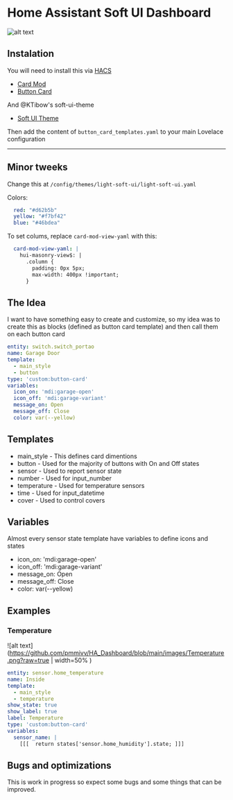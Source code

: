 # Home Assistant Soft UI Dashboard

![alt text](https://github.com/pmmivv/HA_Dashboard/blob/main/images/Dashboard.png?raw=true)

## Instalation
You will need to install this via [HACS](https://hacs.xyz/docs/installation/manual)
- [Card Mod](https://github.com/thomasloven/lovelace-card-mod)
- [Button Card](https://github.com/custom-cards/button-card)

And @KTibow's soft-ui-theme
- [Soft UI Theme](https://github.com/KTibow/lovelace-light-soft-ui-theme)

Then add the content of `button_card_templates.yaml` to your main Lovelace configuration

---
## Minor tweeks

Change this at `/config/themes/light-soft-ui/light-soft-ui.yaml`

Colors:
```yaml
  red: "#d62b5b"
  yellow: "#f7bf42"
  blue: "#46bdea"
```
To set colums, replace `card-mod-view-yaml` with this:
```yaml
  card-mod-view-yaml: |
    hui-masonry-view$: |
      .column {
        padding: 0px 5px;
        max-width: 400px !important;
      }
```

## The Idea
I want to have something easy to create and customize, so my idea was to create this as blocks (defined as button card template) and then call them on each button card

```yaml
entity: switch.switch_portao
name: Garage Door
template:
  - main_style
  - button
type: 'custom:button-card'
variables:
  icon_on: 'mdi:garage-open'
  icon_off: 'mdi:garage-variant'
  message_on: Open
  message_off: Close
  color: var(--yellow)
```

## Templates

  - main_style - This defines card dimentions
  - button - Used for the majority of buttons with On and Off states
  - sensor - Used to report sensor state
  - number - Used for input_number
  - temperature - Used for temperature sensors
  - time - Used for input_datetime
  - cover - Used to control covers

## Variables
Almost every sensor state template have variables to define icons and states

  - icon_on: 'mdi:garage-open'
  - icon_off: 'mdi:garage-variant'
  - message_on: Open
  - message_off: Close
  - color: var(--yellow)

## Examples
### Temperature
![alt text](https://github.com/pmmivv/HA_Dashboard/blob/main/images/Temperature.png?raw=true | width=50% )
```yaml
entity: sensor.home_temperature
name: Inside
template:
  - main_style
  - temperature
show_state: true
show_label: true
label: Temperature
type: 'custom:button-card'
variables:
  sensor_name: |
    [[[  return states['sensor.home_humidity'].state; ]]]
```


## Bugs and optimizations
This is work in progress so expect some bugs and some things that can be improved.



